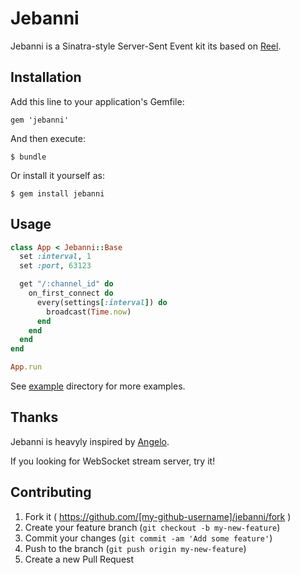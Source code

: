 # Jebanni

Jebanni is a Sinatra-style Server-Sent Event kit its based on [Reel](https://github.com/celluloid/reel).

## Installation

Add this line to your application's Gemfile:

    gem 'jebanni'

And then execute:

    $ bundle

Or install it yourself as:

    $ gem install jebanni

## Usage

```ruby
class App < Jebanni::Base
  set :interval, 1
  set :port, 63123

  get "/:channel_id" do
    on_first_connect do
      every(settings[:interval]) do
        broadcast(Time.now)
      end
    end
  end
end

App.run
```

See [example](./example/) directory for more examples.

## Thanks

Jebanni is heavyly inspired by [Angelo](https://github.com/kenichi/angelo).

If you looking for WebSocket stream server, try it!

## Contributing

1. Fork it ( https://github.com/[my-github-username]/jebanni/fork )
2. Create your feature branch (`git checkout -b my-new-feature`)
3. Commit your changes (`git commit -am 'Add some feature'`)
4. Push to the branch (`git push origin my-new-feature`)
5. Create a new Pull Request
